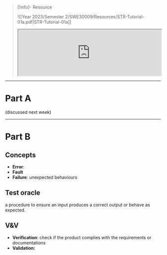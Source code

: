 > [!info]- Resource
> 
> ![[Year 2023/Semester 2/SWE30009/Resources/STR-Tutorial-01a.pdf|STR-Tutorial-01a]]
> <div style=padding: .5em 1em''><iframe src='https://files.catbox.moe/t3c18i.pdf' width='100%'></iframe></div>


---
# Part A

(discussed next week)

---
# Part B

## Concepts
- **Error**: 
- **Fault**
- **Failure**: unexpected behaviours

## Test oracle
a procedure to ensure an input produces a correct output or behave as expected.

## V&V
- **Verification**: check if the product complies with the requirements or documentations
- **Validation:** 